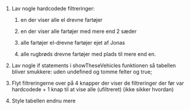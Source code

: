 1. Lav nogle hardcodede filtreringer:

   1. en der viser alle el drevne fartøjer

   2. en der viser alle fartøjer med mere end 2 sæder

   3. alle fartøjer el-drevne fartøjer ejet af Jonas

   4. alle rugbrøds drevne fartøjer med plads til mere end en.

2. Lav nogle if statements i showTheseVehicles funktionen så tabellen bliver smukkere: uden undefined og tomme felter og true;

3. Flyt filtreringerne over på 4 knapper der viser de filtreringer der før var hardcodede + 1 knap til at vise alle (ufiltreret) (ikke sikker hvordan)

4. Style tabellen endnu mere

